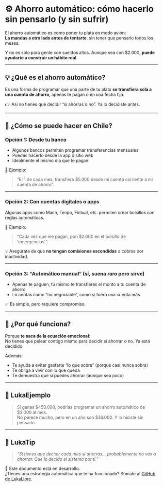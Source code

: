 # ⚙️ Ahorro automático: cómo hacerlo sin pensarlo (y sin sufrir)

El ahorro automático es como poner tu plata en modo avión:  
**La mandas a otro lado antes de tentarte**, sin tener que pensarlo todos los meses.

Y no es solo para gente con sueldos altos. Aunque sea con $2.000, **puede ayudarte a construir un hábito real**.

---

## 💡 ¿Qué es el ahorro automático?

Es una forma de programar que una parte de tu plata **se transfiera sola a una cuenta de ahorro**, apenas te pagan o en una fecha fija.

👉 Así no tienes que decidir “si ahorras o no”. Ya lo decidiste antes.

---

## 🏦 ¿Cómo se puede hacer en Chile?

### Opción 1: Desde tu banco

- Algunos bancos permiten programar transferencias mensuales
- Puedes hacerlo desde la app o sitio web
- Idealmente el mismo día que te pagan

💬 Ejemplo:  
> “El 1 de cada mes, transfiere $5.000 desde mi cuenta corriente a mi cuenta de ahorro”.

---

### Opción 2: Con cuentas digitales o apps

Algunas apps como Mach, Tenpo, Fintual, etc. permiten crear bolsillos con reglas automáticas.

💬 Ejemplo:
> “Cada vez que me pagan, pon $2.000 en el bolsillo de 'emergencias'”.

💡 Asegúrate de que **no tengan comisiones escondidas** o cobros por inactividad.

---

### Opción 3: “Automático manual” (sí, suena raro pero sirve)

- Apenas te paguen, tú mismo te transfieres el monto a tu cuenta de ahorro
- Lo anotas como “no negociable”, como si fuera una cuenta más

✅ Es simple, pero requiere compromiso.

---

## 🧠 ¿Por qué funciona?

Porque **te saca de la ecuación emocional**:  
No tienes que pelear contigo mismo para decidir si ahorrar o no. Ya está decidido.

Además:
- Te ayuda a evitar gastarte “lo que sobra” (porque casi nunca sobra)
- Te obliga a vivir con lo que queda
- Te demuestra que sí puedes ahorrar (aunque sea poco)

---

## 💬 LukaEjemplo

> Si ganas $450.000, podrías programar un ahorro automático de $3.000 al mes.  
> No parece mucho, pero en un año son $36.000. Y lo hiciste sin pensarlo.

---

## 🧠 LukaTip

> *“Si tienes que decidir cada mes si ahorras... probablemente no vas a ahorrar. Que lo decida el sistema por ti.”*

📌 Este documento está en desarrollo.  
¿Tienes una estrategia automática que te ha funcionado? Súmate al [GitHub de LukaLibre](https://github.com/tuusuario/lukalibre).
